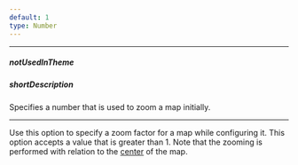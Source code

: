 ```yaml
---
default: 1
type: Number
---
```

---
##### notUsedInTheme

##### shortDescription
Specifies a number that is used to zoom a map initially.

---
Use this option to specify a zoom factor for a map while configuring it. This option accepts a value that is greater than 1. Note that the zooming is performed with relation to the [center](/api-reference/20%20Data%20Visualization%20Widgets/dxVectorMap/1%20Configuration/center.md '/Documentation/ApiReference/Data_Visualization_Widgets/dxVectorMap/Configuration/#center') of the map.